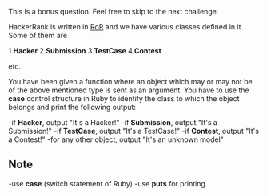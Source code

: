 This is a bonus question. Feel free to skip to the next challenge.

HackerRank is written in [RoR](http://rubyonrails.org/) and we have various classes defined in it. Some of them are

1.**Hacker**
2.**Submission**
3.**TestCase**
4.**Contest**

etc.

You have been given a function where an object which may or may not be of the above mentioned type is sent as an argument. You have to use the **case** control structure in Ruby to identify the class to which the object belongs and print the following output:

-if **Hacker**, output "It's a Hacker!"
-if **Submission**, output "It's a Submission!"
-if **TestCase**, output "It's a TestCase!"
-if **Contest**, output "It's a Contest!"
-for any other object, output "It's an unknown model"

## Note

-use **case** (switch statement of Ruby)
-use **puts** for printing
